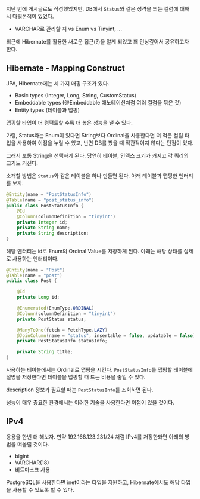 지난 번에 게시글로도 작성했었지만, DB에서 `Status`와 같은 성격을 띄는 컬럼에 대해서 다뤄본적이 있었다.
- VARCHAR로 관리할 지 vs Enum vs Tinyint, ...

최근에 Hibernate를 활용한 새로운 접근(?)을 알게 되었고 꽤 인상깊어서 공유하고자 한다. 

## Hibernate - Mapping Construct

JPA, Hibernate에는 세 가지 매핑 구조가 있다.
- Basic types (Integer, Long, String, CustomStatus)
- Embeddable types (@Embeddable 애노테이션처럼 여러 컬럼을 묶은 것)
- Entity types (테이블과 맵핑)

맵핑할 타입이 더 컴팩트할 수록 더 높은 성능을 낼 수 있다.

가령, Status라는 Enum이 있다면 String보다 Ordinal을 사용한다면 더 적은 컬럼 타입을 사용하여 이점을 누릴 수 있고, 반면 DB를 봤을 때 직관적이지 않다는 단점이 있다.

그래서 보통 String을 선택하게 된다. 당연히 테이블, 인덱스 크기가 커지고 각 쿼리의 크기도 커진다.

소개할 방법은 `Status`와 같은 테이블을 하나 만들면 된다. 아래 테이블과 맵핑한 엔터티를 보자.

```java
@Entity(name = "PostStatusInfo")
@Table(name = "post_status_info")
public class PostStatusInfo {
    @Id
    @Column(columnDefinition = "tinyint")
    private Integer id;
    private String name;
    private String description;
}
```

해당 엔터티는 id로 Enum의 Ordinal Value를 저장하게 된다. 아래는 해당 상태를 실제로 사용하는 엔터티이다.

```java
@Entity(name = "Post")
@Table(name = "post")
public class Post {

    @Id
    private Long id;

    @Enumerated(EnumType.ORDINAL)
    @Column(columnDefinition = "tinyint")
    private PostStatus status;

    @ManyToOne(fetch = FetchType.LAZY)
    @JoinColumn(name = "status", insertable = false, updatable = false)
    private PostStatusInfo statusInfo;

    private String title;
}
```

사용하는 테이블에서는 Ordinal로 맵핑을 시킨다. `PostStatusInfo`를 맵핑할 테이블에 설명을 저장한다면 테이블을 맵핑할 때 드는 비용을 줄일 수 있다.

description 정보가 필요할 때는 `PostStatusInfo`를 조회하면 된다.

성능이 매우 중요한 환경에서는 이러한 기술을 사용한다면 이점이 있을 것이다.

## IPv4

응용을 한번 더 해보자. 만약 192.168.123.231/24 처럼 IPv4를 저장한돠면 아래의 방법을 떠올릴 것이다.
- bigint
- VARCHAR(18)
- 비트마스크 사용

PostgreSQL을 사용한다면 inet이라는 타입을 지원하고, Hibernate에서도 해당 타입을 사용할 수 있도록 할 수 있다.